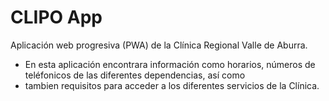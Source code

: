 # CLIPO App

Aplicación web progresiva (PWA) de la Clínica Regional Valle de Aburra.

* En esta aplicación encontrara información como horarios, números de teléfonicos de las diferentes dependencias, así como 
* tambien requisitos para acceder a los diferentes servicios de la Clínica.
